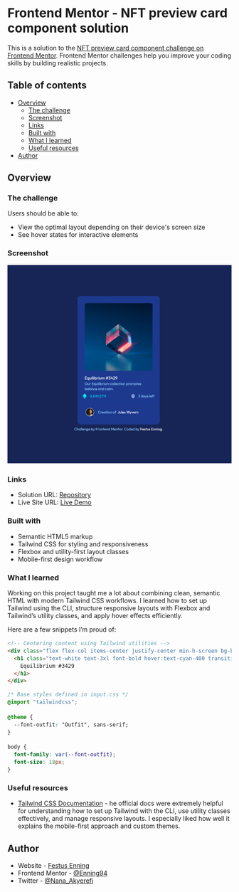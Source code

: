 # Frontend Mentor - NFT preview card component solution

This is a solution to the [NFT preview card component challenge on Frontend Mentor](https://www.frontendmentor.io/challenges/nft-preview-card-component-SbdUL_w0U). Frontend Mentor challenges help you improve your coding skills by building realistic projects. 

## Table of contents

- [Overview](#overview)
  - [The challenge](#the-challenge)
  - [Screenshot](#screenshot)
  - [Links](#links)
  - [Built with](#built-with)
  - [What I learned](#what-i-learned)
  - [Useful resources](#useful-resources)
- [Author](#author)

## Overview

### The challenge

Users should be able to:

- View the optimal layout depending on their device's screen size
- See hover states for interactive elements

### Screenshot

![Project View](./images/Screenshot.png)

### Links

- Solution URL: [Repository](https://github.com/Enning94/NFT-preview-card-component-solution)
- Live Site URL: [Live Demo](https://enning94.github.io/NFT-preview-card-component-solution/)

### Built with

- Semantic HTML5 markup
- Tailwind CSS for styling and responsiveness
- Flexbox and utility-first layout classes
- Mobile-first design workflow

### What I learned

Working on this project taught me a lot about combining clean, semantic HTML with modern Tailwind CSS workflows.
I learned how to set up Tailwind using the CLI, structure responsive layouts with Flexbox and Tailwind’s utility classes, and apply hover effects efficiently.

Here are a few snippets I’m proud of:

```html
<!-- Centering content using Tailwind utilities -->
<div class="flex flex-col items-center justify-center min-h-screen bg-blue-950">
  <h1 class="text-white text-3xl font-bold hover:text-cyan-400 transition-colors duration-300">
    Equilibrium #3429
  </h1>
</div>
```
```css
/* Base styles defined in input.css */
@import "tailwindcss";

@theme {
  --font-outfit: "Outfit", sans-serif;
}

body {
  font-family: var(--font-outfit);
  font-size: 18px;
}

```

### Useful resources

- [Tailwind CSS Documentation](https://tailwindcss.com/docs/installation/tailwind-cli) - he official docs were extremely helpful for understanding how to set up Tailwind with the CLI, use utility classes effectively, and manage responsive layouts. I especially liked how well it explains the mobile-first approach and custom themes.

## Author

- Website - [Festus Enning](https://enning94.github.io/Personal-portfolio/)
- Frontend Mentor - [@Enning94](https://www.frontendmentor.io/profile/Enning94)
- Twitter - [@Nana_Akyerefi](https://x.com/Nana_Akyerefi)


